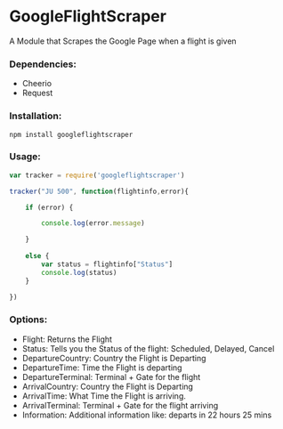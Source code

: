 # GoogleFlightScraper
A Module that Scrapes the Google Page when a flight is given

### Dependencies:
- Cheerio
- Request

### Installation:

`npm install googleflightscraper`

### Usage:
```js
var tracker = require('googleflightscraper')

tracker("JU 500", function(flightinfo,error){

	if (error) {

		console.log(error.message)

	}
	
	else {
		var status = flightinfo["Status"]
		console.log(status)
	}

})

```

### Options:

* Flight: Returns the Flight
* Status: Tells you the Status of the flight: Scheduled, Delayed, Cancel
* DepartureCountry: Country the Flight is Departing
* DepartureTime: Time the Flight is departing
* DepartureTerminal: Terminal + Gate for the flight
* ArrivalCountry: Country the Flight is Departing
* ArrivalTime: What Time the Flight is arriving.
* ArrivalTerminal: Terminal + Gate for the flight arriving
* Information: Additional information like: departs in 22 hours 25 mins
